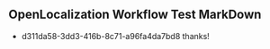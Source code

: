 ## OpenLocalization Workflow Test MarkDown
* d311da58-3dd3-416b-8c71-a96fa4da7bd8 
thanks!<!--HONumber=Mar16_HO3-->
